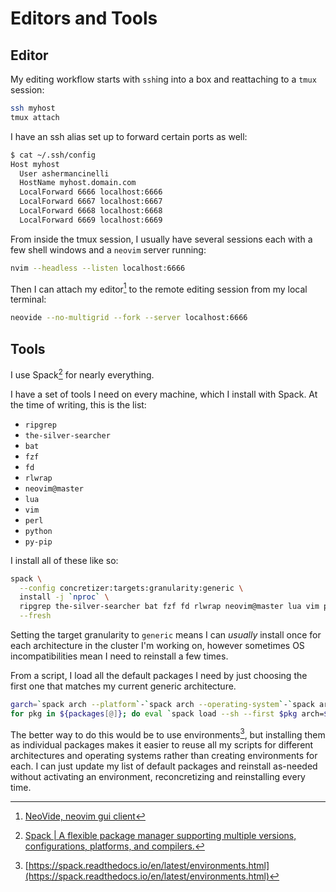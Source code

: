 # Editors and Tools

## Editor

My editing workflow starts with `ssh`ing into a box and reattaching to a `tmux` session:

```bash
ssh myhost
tmux attach
```

I have an ssh alias set up to forward certain ports as well:
```bash
$ cat ~/.ssh/config
Host myhost
  User ashermancinelli
  HostName myhost.domain.com
  LocalForward 6666 localhost:6666
  LocalForward 6667 localhost:6667
  LocalForward 6668 localhost:6668
  LocalForward 6669 localhost:6669
```

From inside the tmux session, I usually have several sessions each with a few shell windows and a `neovim` server running:

```bash
nvim --headless --listen localhost:6666
```

Then I can attach my editor[^neovide] to the remote editing session from my local terminal:

```bash
neovide --no-multigrid --fork --server localhost:6666
```


## Tools

I use Spack[^spack] for nearly everything.

I have a set of tools I need on every machine, which I install with Spack.
At the time of writing, this is the list:

- `ripgrep`
- `the-silver-searcher`
- `bat`
- `fzf`
- `fd`
- `rlwrap`
- `neovim@master`
- `lua`
- `vim`
- `perl`
- `python`
- `py-pip`

I install all of these like so:

```bash
spack \
  --config concretizer:targets:granularity:generic \
  install -j `nproc` \
  ripgrep the-silver-searcher bat fzf fd rlwrap neovim@master lua vim perl python py-pip \
  --fresh
```

Setting the target granularity to `generic` means I can _usually_ install once for each architecture in the cluster I'm working on, however sometimes OS incompatibilities mean I need to reinstall a few times.

From a script, I load all the default packages I need by just choosing the first one that matches my current generic architecture.
```bash
garch=`spack arch --platform`-`spack arch --operating-system`-`spack arch --generic-target`
for pkg in ${packages[@]}; do eval `spack load --sh --first $pkg arch=$garch`; done
```

The better way to do this would be to use environments[^spack_env], but installing them as individual packages makes it easier to reuse all my scripts for different architectures and operating systems rather than creating environments for each.
I can just update my list of default packages and reinstall as-needed without activating an environment, reconcretizing and reinstalling every time.

[^neovide]: [NeoVide, neovim gui client](https://github.com/neovide/neovide)
[^spack]: [Spack | A flexible package manager supporting multiple versions, configurations, platforms, and compilers.](https://spack.io/)
[^spack_env]: [https://spack.readthedocs.io/en/latest/environments.html](https://spack.readthedocs.io/en/latest/environments.html)

